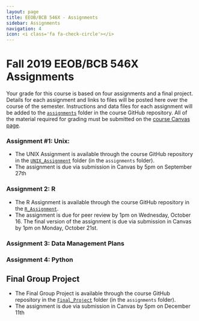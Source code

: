 ```yaml
---
layout: page
title: EEOB/BCB 546X - Assignments
sidebar: Assignments
navigation: 4
icon: <i class='fa fa-check-circle'></i> 
---
```


# Fall 2019 EEOB/BCB 546X Assignments

Your grade for this course is based on four assignments and a final project. Details for each assignment and links to files will be posted here over the course of the semester.
Instructions and data files for each assignment will be added to the [`assignments`](https://github.com/EEOB-BioData/BCB546X-Fall2019/tree/master/assignments) folder in the course
GitHub repository. 
All of the material required for grading must be submitted on the [course Canvas page](https://canvas.iastate.edu/courses/62567). 

### Assignment #1: Unix:
* The UNIX Assignment is available through the course GitHub repository in the [`UNIX_Assignment`](https://github.com/EEOB-BioData/BCB546X-Fall2019/tree/master/assignments/UNIX_Assignment) folder (in the `assignments` folder).
* The assignment is due via submission in Canvas by 5pm on September 27th

### Assignment 2: R
* The R Assignment is available through the course GitHub repository in the [`R_Assignment`](https://github.com/EEOB-BioData/BCB546X-Fall2019/tree/master/assignments/R_Assignment).
* The assignment is due for peer review by 1pm on Wednesday, October 16. The final version of the assignment is due via submission in Canvas by 1pm on Monday, October 21st.

### Assignment 3: Data Management Plans

### Assignment 4: Python

## Final Group Project
* The Final Group Project is available through the course GitHub repository in the [`Final_Project`](https://github.com/EEOB-BioData/BCB546X-Fall2019/tree/master/assignments/Final_Project) folder (in the `assignments` folder).
* The assignment is due via submission in Canvas by 5pm on December 11th
